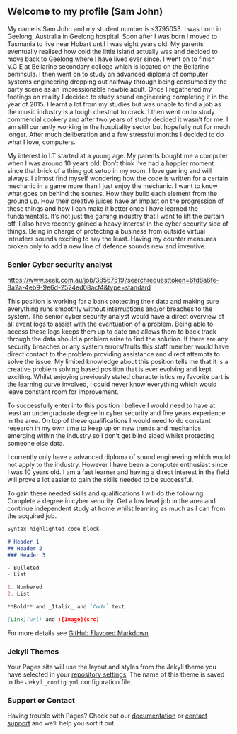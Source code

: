 ## Welcome to my profile (Sam John)

My name is Sam John and my student number is s3795053. I was born in Geelong, Australia in Geelong hospital. Soon after I was born I
moved to Tasmania to live near Hobart until I was eight years old. My parents eventually realised how cold the little island actually
was and decided to move back to Geelong where I have lived ever since. I went on to finish V.C.E at Bellarine secondary college which is
located on the Bellarine peninsula. I then went on to study an advanced diploma of computer systems engineering dropping out halfway
through being consumed by the party scene as an impressionable newbie adult. Once I regathered my footings on reality I decided to study
sound engineering completing it in the year of 2015. I learnt a lot from my studies but was unable to find a job as the music industry
is a tough chestnut to crack. I then went on to study commercial cookery and after two years of study decided it wasn’t for me. I am
still currently working in the hospitality sector but hopefully not for much longer. After much deliberation and a few stressful months
I decided to do what I love, computers.
 
My interest in I.T started at a young age. My parents bought me a computer when I was around 10 years old. Don’t think I’ve had a
happier moment since that brick of a thing got setup in my room. I love gaming and will always. I almost find myself wondering how the
code is written for a certain mechanic in a game more than I just enjoy the mechanic. I want to know what goes on behind the scenes. How
they build each element from the ground up. How their creative juices have an impact on the progression of these things and how I can
make it better once I have learned the fundamentals. It’s not just the gaming industry that I want to lift the curtain off. I also have
recently gained a heavy interest in the cyber security side of things. Being in charge of protecting a business from outside virtual
intruders sounds exciting to say the least. Having my counter measures broken only to add a new line of defence sounds new and
inventive. 


### Senior Cyber security analyst

https://www.seek.com.au/job/38567519?searchrequesttoken=6fd8a6fe-8a2a-4eb9-9e6d-2524ed08acf4&type=standard

This position is working for a bank protecting their data and making sure everything runs smoothly without interruptions and/or breaches to the system. The senior cyber security analyst would have a direct overview of all event logs to assist with the eventuation of a problem. Being able to access these logs keeps them up to date and allows them to back track through the data should a problem arise to find the solution. If there are any security breaches or any system errors/faults this staff member would have direct contact to the problem providing assistance and direct attempts to solve the issue. My limited knowledge about this position tells me that it is a creative problem solving based position that is ever evolving and kept exciting. Whilst enjoying previously stated characteristics my favorite part is the learning curve involved, I could never know everything which would leave constant room for improvement.

To successfully enter into this position I believe I would need to have at least an undergraduate degree in cyber security and five years experience in the area. On top of these qualifications I would need to do constant research in my own time to keep up on new trends and mechanics emerging within the industry so I don’t get blind sided whilst protecting someone else data.

I currently only have a advanced diploma of sound engineering which would not apply to the industry. However I have been a computer enthusiast since I was 10 years old. I am a fast learner and having a direct interest in the field will prove a lot easier to gain the skills needed to be successful.

To gain these needed skills and qualifications I will do the following. Complete a degree in cyber security. Get a low level job in the area and continue independent study at home whilst learning as much as I can from the acquired job.

```markdown
Syntax highlighted code block

# Header 1
## Header 2
### Header 3

- Bulleted
- List

1. Numbered
2. List

**Bold** and _Italic_ and `Code` text

[Link](url) and ![Image](src)
```

For more details see [GitHub Flavored Markdown](https://guides.github.com/features/mastering-markdown/).

### Jekyll Themes

Your Pages site will use the layout and styles from the Jekyll theme you have selected in your [repository settings](https://github.com/Sanjjdj/My-profile/settings). The name of this theme is saved in the Jekyll `_config.yml` configuration file.

### Support or Contact

Having trouble with Pages? Check out our [documentation](https://help.github.com/categories/github-pages-basics/) or [contact support](https://github.com/contact) and we’ll help you sort it out.
